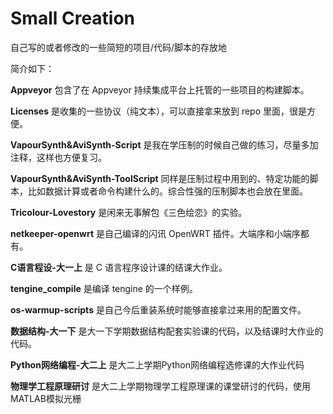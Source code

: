 # Small Creation

自己写的或者修改的一些简短的项目/代码/脚本的存放地 

简介如下： 

**Appveyor** 包含了在 Appveyor 持续集成平台上托管的一些项目的构建脚本。 

**Licenses** 是收集的一些协议（纯文本），可以直接拿来放到 repo 里面，很是方便。

**VapourSynth&AviSynth-Script** 是我在学压制的时候自己做的练习，尽量多加注释，这样也方便复习。 

**VapourSynth&AviSynth-ToolScript**  同样是压制过程中用到的、特定功能的脚本，比如数据计算或者命令构建什么的。综合性强的压制脚本也会放在里面。 

**Tricolour-Lovestory** 是闲来无事解包《三色绘恋》的实验。

**netkeeper-openwrt** 是自己编译的闪讯 OpenWRT 插件。大端序和小端序都有。

**C语言程设-大一上** 是 C 语言程序设计课的结课大作业。

**tengine_compile** 是编译 tengine 的一个样例。

**os-warmup-scripts** 是自己今后重装系统时能够直接拿过来用的配置文件。

**数据结构-大一下** 是大一下学期数据结构配套实验课的代码，以及结课时大作业的代码。

**Python网络编程-大二上** 是大二上学期Python网络编程选修课的大作业代码

 **物理学工程原理研讨** 是大二上学期物理学工程原理课的课堂研讨的代码，使用MATLAB模拟光栅



